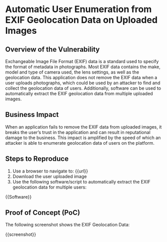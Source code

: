 # Automatic User Enumeration from EXIF Geolocation Data on Uploaded Images

## Overview of the Vulnerability

Exchangeable Image File Format (EXIF) data is a standard used to specify the format of metadata in photographs. Most EXIF data contains the make, model and type of camera used, the lens settings, as well as the geolocation data. This application does not remove the EXIF data when a user uploads photographs, which could be used by an attacker to find and collect the geolocation data of users. Additionally, software can be used to automatically extract the EXIF geolocation data from multiple uploaded images.

## Business Impact

When an application fails to remove the EXIF data from uploaded images, it breaks the user’s trust in the application and can result in reputational damage to the business. This impact is amplified by the speed of which an attacker is able to enumerate geolocation data of users on the platform.

## Steps to Reproduce

1. Use a browser to navigate to: {{url}}
1. Download the user uploaded image
1. Use the following software/script to automatically extract the EXIF geolocation data for multiple users:

{{Software}}

## Proof of Concept (PoC)

The following screenshot shows the EXIF Geolocation Data:

{{screenshot}}
